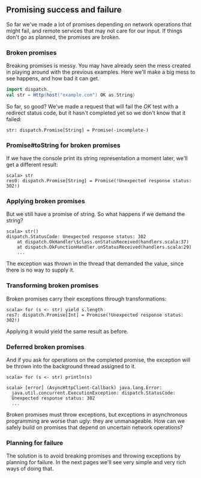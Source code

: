 Promising success and failure
-----------------------------

So far we've made a lot of promises depending on network operations
that might fail, and remote services that may not care for our
input. If things don't go as planned, the promises are broken.

### Broken promises

Breaking promises is messy. You may have already seen the mess created
in playing around with the previous examples. Here we'll make a big
mess to see happens, and how bad it can get.

```scala
import dispatch._
val str = Http(host("example.com") OK as.String)
```

So far, so good? We've made a request that will fail the *OK* test
with a redirect status code, but it hasn't completed yet so we don't
know that it failed:

    str: dispatch.Promise[String] = Promise(-incomplete-)

### Promise#toString for broken promises

If we have the console print its string representation a moment later,
we'll get a different result:

    scala> str
    res0: dispatch.Promise[String] = Promise(!Unexpected response status: 302!)

### Applying broken promises

But we still have a promise of string. So what happens if we demand
the string?

    scala> str()
    dispatch.StatusCode: Unexpected response status: 302
        at dispatch.OkHandler\$class.onStatusReceived(handlers.scala:37)
        at dispatch.OkFunctionHandler.onStatusReceived(handlers.scala:29)
        ...

The exception was thrown in the thread that demanded the value, since
there is no way to supply it.

### Transforming broken promises

Broken promises carry their exceptions through transformations:

    scala> for (s <- str) yield s.length
    res7: dispatch.Promise[Int] = Promise(!Unexpected response status: 302!)

Applying it would yield the same result as before.

### Deferred broken promises

And if you ask for operations on the completed promise, the exception
will be thrown into the background thread assigned to it.

    scala> for (s <- str) println(s)

    scala> [error] (AsyncHttpClient-Callback) java.lang.Error: 
      java.util.concurrent.ExecutionException: dispatch.StatusCode:
      Unexpected response status: 302
      ...

Broken promises must throw exceptions, but exceptions in asynchronous
programming are worse than ugly: they are unmanageable. How can we
safely build on promises that depend on uncertain network operations?

### Planning for failure

The solution is to avoid breaking promises and throwing exceptions by
planning for failure. In the next pages we'll see very simple and very
rich ways of doing that.

